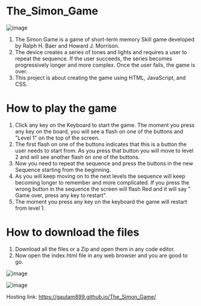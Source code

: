# The_Simon_Game
![image](https://github.com/gautam899/The_Simon_Game/assets/124019261/68c4ae7b-9cec-4329-a04a-a719d55905d3)

1. The Simon Game is a game of short-term memory Skill game developed by Ralph H. Baer and Howard J. Morrison.
2. The device creates a series of tones and lights and requires a user to repeat the sequence. If the user succeeds, the series becomes progressively longer and more complex. Once the user fails, the game is over.
3. This project is about creating the game using HTML, JavaScript, and CSS. 

# How to play the game
1. Click any key on the Keyboard to start the game. The moment you press any key on the board, you will see a flash on one of the buttons and "Level 1" on the top of the screen.
2. The first flash on one of the buttons indicates that this is a button the user needs to start from. As you press that button you will move to level 2 and will see another flash on one of the buttons.
3. Now you need to repeat the sequence and press the buttons in the new Sequence starting from the beginning.
4. As you will keep moving on to the next levels the sequence will keep becoming longer to remember and more complicated. If you press the wrong button in the sequence the screen will flash Red and it will say " Game over, press any key to restart".
5. The moment you press any key on the keyboard the game will restart from level 1.

# How to download the files
1. Download all the files or a Zip and open them in any code editor.
2. Now open the index.html file in any web browser and you are good to go.

![image](https://github.com/gautam899/The_Simon_Game/assets/124019261/49984498-b50b-4eb0-99ba-cdc5ee6abb57)

![image](https://github.com/gautam899/The_Simon_Game/assets/124019261/77c236b5-44f0-4c84-bf03-129a71e9973e)

Hosting link: https://gautam899.github.io/The_Simon_Game/


